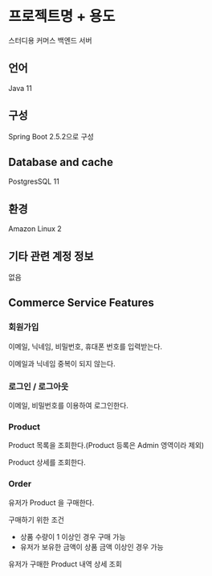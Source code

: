 # 프로젝트명 + 용도 

스터디용 커머스 백엔드 서버

## 언어

Java 11


## 구성

Spring Boot 2.5.2으로 구성


## Database and cache

PostgresSQL 11

## 환경

Amazon Linux 2 


## 기타 관련 계정 정보

없음

 
## Commerce Service Features

### 회원가입

이메일, 닉네임, 비밀번호, 휴대폰 번호를 입력받는다.

이메일과 닉네임 중복이 되지 않는다.

### 로그인 / 로그아웃

이메일, 비밀번호를 이용하여 로그인한다.

### Product 

Product 목록을 조회한다.(Product 등록은 Admin 영역이라 제외)

Product 상세를 조회한다.

### Order

유저가 Product 을 구매한다.

구매하기 위한 조건

* 상품 수량이 1 이상인 경우 구매 가능
* 유저가 보유한 금액이 상품 금액 이상인 경우 가능

유저가 구매한 Product 내역 상세 조회

### 

